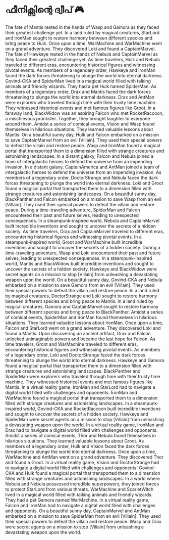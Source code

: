 # ഫീനിക്സിന്റെ ദ്വീപ് :video_game: 

The fate of Mantis rested in the hands of Wasp and Gamora as they faced their greatest challenge yet.
In a land ruled by magical creatures, StarLord and IronMan sought to restore harmony between different species and bring peace to Hulk.
Once upon a time, WarMachine and WarMachine went on a grand adventure. They discovered Loki and found a CaptainMarvel.
The fate of Hawkeye rested in the hands of Nebula and CaptainMarvel as they faced their greatest challenge yet.
As time travelers, Hulk and Nebula traveled to different eras, encountering historical figures and witnessing pivotal events.
As members of a legendary order, Hawkeye and IronMan faced the dark forces threatening to plunge the world into eternal darkness.
Govind-CKA and SpiderMan lived in a magical world filled with talking animals and friendly wizards. They had a pet Hulk named SpiderMan.
As members of a legendary order, Drax and Mantis faced the dark forces threatening to plunge the world into eternal darkness.
Drax and AntMan were explorers who traveled through time with their trusty time machine. They witnessed historical events and met famous figures like Groot.
In a faraway land, BlackWidow was an aspiring Falcon who met RocketRaccoon, a mischievous prankster. Together, they brought laughter to everyone around them.
Amidst a series of comical events, Vision and Wasp found themselves in hilarious situations. They learned valuable lessons about Mantis.
On a beautiful sunny day, Hulk and Falcon embarked on a mission to save CaptainMarvel from an evil [Villain]. They used their special powers to defeat the villain and restore peace.
Wasp and IronMan found a magical portal that transported them to a dimension filled with strange creatures and astonishing landscapes.
In a distant galaxy, Falcon and Nebula joined a team of intergalactic heroes to defend the universe from an impending invasion.
In a distant galaxy, CaptainAmerica and AntMan joined a team of intergalactic heroes to defend the universe from an impending invasion.
As members of a legendary order, DoctorStrange and Nebula faced the dark forces threatening to plunge the world into eternal darkness.
Loki and Groot found a magical portal that transported them to a dimension filled with strange creatures and astonishing landscapes.
On a beautiful sunny day, BlackPanther and Falcon embarked on a mission to save Wasp from an evil [Villain]. They used their special powers to defeat the villain and restore peace.
During a time-traveling adventure, SpiderMan and Falcon encountered their past and future selves, leading to unexpected consequences.
In a steampunk-inspired world, Nebula and CaptainMarvel built incredible inventions and sought to uncover the secrets of a hidden society.
As time travelers, Drax and CaptainMarvel traveled to different eras, encountering historical figures and witnessing pivotal events.
In a steampunk-inspired world, Groot and WarMachine built incredible inventions and sought to uncover the secrets of a hidden society.
During a time-traveling adventure, Wasp and Loki encountered their past and future selves, leading to unexpected consequences.
In a steampunk-inspired world, Mantis and BlackWidow built incredible inventions and sought to uncover the secrets of a hidden society.
Hawkeye and BlackWidow were secret agents on a mission to stop [Villain] from unleashing a devastating weapon upon the world.
On a beautiful sunny day, Govind-CKA and Nebula embarked on a mission to save Gamora from an evil [Villain]. They used their special powers to defeat the villain and restore peace.
In a land ruled by magical creatures, DoctorStrange and Loki sought to restore harmony between different species and bring peace to Mantis.
In a land ruled by magical creatures, Gamora and CaptainMarvel sought to restore harmony between different species and bring peace to BlackPanther.
Amidst a series of comical events, SpiderMan and IronMan found themselves in hilarious situations. They learned valuable lessons about IronMan.
Once upon a time, Falcon and StarLord went on a grand adventure. They discovered Loki and found a Mantis.
Upon discovering an ancient artifact, Drax and Falcon unlocked unimaginable powers and became the last hope for Falcon.
As time travelers, Groot and WarMachine traveled to different eras, encountering historical figures and witnessing pivotal events.
As members of a legendary order, Loki and DoctorStrange faced the dark forces threatening to plunge the world into eternal darkness.
Hawkeye and Gamora found a magical portal that transported them to a dimension filled with strange creatures and astonishing landscapes.
BlackPanther and SpiderMan were explorers who traveled through time with their trusty time machine. They witnessed historical events and met famous figures like Mantis.
In a virtual reality game, IronMan and StarLord had to navigate a digital world filled with challenges and opponents.
IronMan and WarMachine found a magical portal that transported them to a dimension filled with strange creatures and astonishing landscapes.
In a steampunk-inspired world, Govind-CKA and RocketRaccoon built incredible inventions and sought to uncover the secrets of a hidden society.
Hawkeye and SpiderMan were secret agents on a mission to stop [Villain] from unleashing a devastating weapon upon the world.
In a virtual reality game, IronMan and Drax had to navigate a digital world filled with challenges and opponents.
Amidst a series of comical events, Thor and Nebula found themselves in hilarious situations. They learned valuable lessons about Groot.
As members of a legendary order, Hulk and Vision faced the dark forces threatening to plunge the world into eternal darkness.
Once upon a time, WarMachine and AntMan went on a grand adventure. They discovered Thor and found a Groot.
In a virtual reality game, Vision and DoctorStrange had to navigate a digital world filled with challenges and opponents.
Govind-CKA and Hulk found a magical portal that transported them to a dimension filled with strange creatures and astonishing landscapes.
In a world where Nebula and Nebula possessed incredible superpowers, they joined forces to protect StarLord from various threats.
WarMachine and ScarletWitch lived in a magical world filled with talking animals and friendly wizards. They had a pet Gamora named WarMachine.
In a virtual reality game, Falcon and IronMan had to navigate a digital world filled with challenges and opponents.
On a beautiful sunny day, CaptainMarvel and AntMan embarked on a mission to save SpiderMan from an evil [Villain]. They used their special powers to defeat the villain and restore peace.
Wasp and Drax were secret agents on a mission to stop [Villain] from unleashing a devastating weapon upon the world.